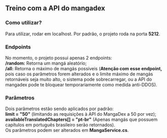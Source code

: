## Treino com a API do mangadex

### Como utilizar?
Para utilizar, rodar em localhost. Por padrão, o projeto roda na porta <b>5212</b>.

### Endpoints
No momento, o projeto possui apenas 2 endpoints:
<br>
<b>/random:</b> Retorna um mangá aleatório;
<br>
<b>/all:</b> Retorna o máximo de mangás possíveis (<b>Atenção com esse endpoint,</b> pois caso os parâmetros forem alterados e o limite máximo de mangás retornáveis seja muito alto, o sistema pode sobrecarregar, ou a API do mangadex pode te bloquear temporariamente como medida anti-DDOS).

### Parâmetros
Dois parâmetros estão sendo aplicados por padrão: 
<br>
<b>limit = "50"</b> (limitando as requisições à API do MangaDex a 50 por vez);
<br>
<b>availableTranslatedChapters[] = "pt-br"</b> (Apenas mangás que possuem capítulos em português brasileiro serão retornados). 
<br>
Os parâmetros podem ser alterados em <b>MangaService.cs</b>.
